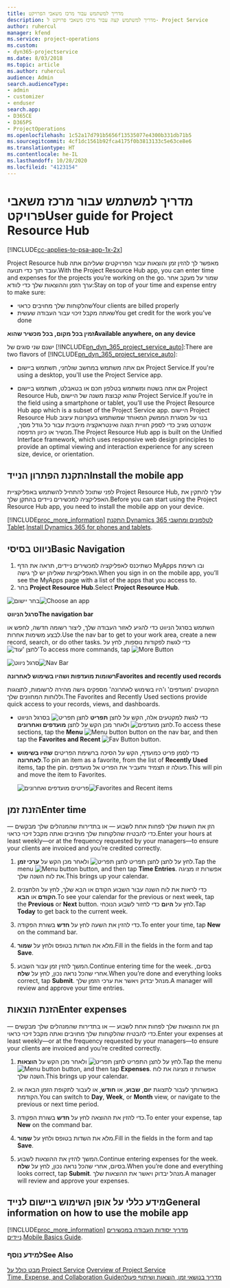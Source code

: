```yaml
---
title: מדריך למשתמש עבור מרכז משאבי הפרויקט‬
description: מדריך למשתמש קצה עבור ‏‫מרכז משאבי פרויקט‬ ל- Project Service
author: ruhercul
manager: kfend
ms.service: project-operations
ms.custom:
- dyn365-projectservice
ms.date: 8/03/2018
ms.topic: article
ms.author: ruhercul
audience: Admin
search.audienceType:
- admin
- customizer
- enduser
search.app:
- D365CE
- D365PS
- ProjectOperations
ms.openlocfilehash: 1c52a17d791b5656f13535077e4300b331db71b5
ms.sourcegitcommit: 4cf1dc1561b92fca4175f0b3813133c5e63ce8e6
ms.translationtype: HT
ms.contentlocale: he-IL
ms.lasthandoff: 10/28/2020
ms.locfileid: "4123154"
---
```

# <a name="user-guide-for-project-resource-hub"></a><span data-ttu-id="8fb42-103">מדריך למשתמש עבור מרכז משאבי פרויקט‬</span><span class="sxs-lookup"><span data-stu-id="8fb42-103">User guide for Project Resource Hub</span></span>

[!INCLUDE[cc-applies-to-psa-app-1x-2x](../includes/cc-applies-to-psa-app-1x-2x.md)]

<span data-ttu-id="8fb42-104">Project Resource hub מאפשר לך להזין זמן והוצאות עבור הפרויקטים שעליהם אתה עובד תוך כדי תנועה.</span><span class="sxs-lookup"><span data-stu-id="8fb42-104">With the Project Resource Hub app, you can enter time and expenses for the projects you’re working on the go.</span></span> <span data-ttu-id="8fb42-105">שמור על מעקב אחר ערך הזמן וההוצאות שלך כדי לוודא:</span><span class="sxs-lookup"><span data-stu-id="8fb42-105">Stay on top of your time and expense entry to make sure:</span></span>

- <span data-ttu-id="8fb42-106">שהלקוחות שלך מחויבים כראוי</span><span class="sxs-lookup"><span data-stu-id="8fb42-106">Your clients are billed properly</span></span>
- <span data-ttu-id="8fb42-107">שאתה מקבל זיכוי עבור העבודה שעשית</span><span class="sxs-lookup"><span data-stu-id="8fb42-107">You get credit for the work you’ve done</span></span>

<span data-ttu-id="8fb42-108">**זמין בכל מקום, בכל מכשיר שהוא**</span><span class="sxs-lookup"><span data-stu-id="8fb42-108">**Available anywhere, on any device**</span></span>

<span data-ttu-id="8fb42-109">ישנם שני סוגים של [!INCLUDE[pn_dyn_365_project_service_auto](../includes/pn-dyn-365-project-service-auto.md)]:</span><span class="sxs-lookup"><span data-stu-id="8fb42-109">There are two flavors of [!INCLUDE[pn_dyn_365_project_service_auto](../includes/pn-dyn-365-project-service-auto.md)]:</span></span> 

- <span data-ttu-id="8fb42-110">אם אתה משתמש במחשב שולחני, תשתמש ביישום Project Service.</span><span class="sxs-lookup"><span data-stu-id="8fb42-110">If you're using a desktop, you'll use the Project Service app.</span></span> 

- <span data-ttu-id="8fb42-111">אם אתה בשטח ומשתמש בטלפון חכם או בטאבלט, תשתמש ביישום Project Resource Hub, שהוא קבוצת משנה של היישום Project Service.</span><span class="sxs-lookup"><span data-stu-id="8fb42-111">If you’re in the field using a smartphone or tablet, you’ll use the Project Resource Hub app which is a subset of the Project Service  app.</span></span> <span data-ttu-id="8fb42-112">היישום Project Resource Hub בנוי על מסגרת הממשק המאוחד שמשתמש בעקרונות עיצוב אינטרנט מגיב כדי לספק חוויית הצגה ואינטראקציה מיטבית עבור כל גודל מסך, מכשיר או כיוון הדפסה.</span><span class="sxs-lookup"><span data-stu-id="8fb42-112">The Project Resource Hub app is built on the Unified Interface framework, which uses responsive web design principles to provide an optimal viewing and interaction experience for any screen size, device, or orientation.</span></span> 


## <a name="install-the-mobile-app"></a><span data-ttu-id="8fb42-113">התקנת הפתרון הנייד</span><span class="sxs-lookup"><span data-stu-id="8fb42-113">Install the mobile app</span></span>
<span data-ttu-id="8fb42-114">לפני שתוכל להתחיל להשתמש באפליקציית Project Resource Hub, עליך להתקין את האפליקציה למכשירים ניידים בהתקן שלך.</span><span class="sxs-lookup"><span data-stu-id="8fb42-114">Before you can start using the Project Resource Hub app, you need to install the mobile app on your device.</span></span> 

[!INCLUDE[proc_more_information](../includes/proc-more-information.md)] <span data-ttu-id="8fb42-115">[התקנת Dynamics 365 לטלפונים ומחשבי Tablet](https://docs.microsoft.com/dynamics365/mobile-app/install-dynamics-365-for-phones-and-tablets).</span><span class="sxs-lookup"><span data-stu-id="8fb42-115">[Install Dynamics 365 for phones and tablets](https://docs.microsoft.com/dynamics365/mobile-app/install-dynamics-365-for-phones-and-tablets).</span></span>

## <a name="basic-navigation"></a><span data-ttu-id="8fb42-116">ניווט בסיסי</span><span class="sxs-lookup"><span data-stu-id="8fb42-116">Basic Navigation</span></span>
1.  <span data-ttu-id="8fb42-117">כשתיכנס לאפליקציה למכשירים ניידים, תראה את הדף MyApps ובו רשימת האפליקציות שאליהן יש לך גישה.</span><span class="sxs-lookup"><span data-stu-id="8fb42-117">When you sign in on the mobile app, you’ll see the MyApps page with a list of the apps that you access to.</span></span> 
2.  <span data-ttu-id="8fb42-118">בחר **Project Resource Hub**.</span><span class="sxs-lookup"><span data-stu-id="8fb42-118">Select **Project Resource Hub**.</span></span>

<span data-ttu-id="8fb42-119">![בחר יישום](media/chooseApp_1.png "בחר יישום")</span><span class="sxs-lookup"><span data-stu-id="8fb42-119">![Choose an app](media/chooseApp_1.png "Choose an app")</span></span>

<span data-ttu-id="8fb42-120">**סרגל הניווט**</span><span class="sxs-lookup"><span data-stu-id="8fb42-120">**The navigation bar**</span></span>

<span data-ttu-id="8fb42-121">השתמש בסרגל הניווט כדי להגיע לאזור העבודה שלך, ליצור רשומה חדשה, לחפש או לבצע משימות אחרות.</span><span class="sxs-lookup"><span data-stu-id="8fb42-121">Use the nav bar to get to your work area, create a new record, search, or do other tasks.</span></span> <span data-ttu-id="8fb42-122">כדי לגשת לפקודות נוספות, לחץ על ![לחצן 'עוד'](media/MoreButton.png "לחצן 'עוד'")</span><span class="sxs-lookup"><span data-stu-id="8fb42-122">To access more commands, tap ![More Button](media/MoreButton.png "More Button")</span></span>

<span data-ttu-id="8fb42-123">![סרגל ניווט](media/NavBar_2.png "סרגל ניווט")</span><span class="sxs-lookup"><span data-stu-id="8fb42-123">![Nav Bar](media/NavBar_2.png "Nav Bar")</span></span>

<span data-ttu-id="8fb42-124">**רשומות מועדפות ושהיו בשימוש לאחרונה**</span><span class="sxs-lookup"><span data-stu-id="8fb42-124">**Favorites and recently used records**</span></span>

<span data-ttu-id="8fb42-125">המקטעים 'מועדפים' ו'היו בשימוש לאחרונה' מספקים גישה מהירה לרשומות, לתצוגות וללוחות המחוונים שלך.</span><span class="sxs-lookup"><span data-stu-id="8fb42-125">The Favorites and Recently Used sections provide quick access to your records, views, and dashboards.</span></span> 

- <span data-ttu-id="8fb42-126">כדי לגשת למקטעים אלה, הקש על לחצן **תפריט** ![לחצן תפריט](media/MenuButton.png "לחצן תפריט") בסרגל הניווט ולאחר מכן הקש על לחצן **מועדפים ואחרונים** ![לחצן מועדפים](media/FavButton.png "לחצן המועדפים").</span><span class="sxs-lookup"><span data-stu-id="8fb42-126">To access these sections, tap the **Menu** ![Menu button](media/MenuButton.png "Menu button") button on the nav bar, and then tap the **Favorites and Recent** ![Fav Button](media/FavButton.png "Fav Button") button.</span></span>

- <span data-ttu-id="8fb42-127">כדי לסמן פריט כמועדף, הקש על הסיכה ברשימת הפריטים **שהיו בשימוש לאחרונה**.</span><span class="sxs-lookup"><span data-stu-id="8fb42-127">To pin an item as a favorite, from the list of **Recently Used** items, tap the pin.</span></span> <span data-ttu-id="8fb42-128">פעולה זו תצמיד ותעביר את הפריט אל מועדפים.</span><span class="sxs-lookup"><span data-stu-id="8fb42-128">This will pin and move the item to Favorites.</span></span>

  <span data-ttu-id="8fb42-129">![פריטים מועדפים ואחרונים](media/Favs_3.png "פריטים מועדפים ואחרונים")</span><span class="sxs-lookup"><span data-stu-id="8fb42-129">![Favorites and Recent items](media/Favs_3.png "Favorites and Recent items")</span></span>
 
## <a name="enter-time"></a><span data-ttu-id="8fb42-130">הזנת זמן</span><span class="sxs-lookup"><span data-stu-id="8fb42-130">Enter time</span></span>
<span data-ttu-id="8fb42-131">הזן את השעות שלך לפחות אחת לשבוע — או בתדירות שהמנהלים שלך מבקשים — כדי להבטיח שהלקוחות שלך מחויבים ואתה מקבל זיכוי כראוי.</span><span class="sxs-lookup"><span data-stu-id="8fb42-131">Enter your hours at least weekly—or at the frequency requested by your managers—to ensure your clients are invoiced and you’re credited correctly.</span></span>

1. <span data-ttu-id="8fb42-132">לחץ על לחצן לחצן תפריט ![לחצן תפריט](media/MenuButton.png "לחצן תפריט") ולאחר מכן הקש על **ערכי זמן**.</span><span class="sxs-lookup"><span data-stu-id="8fb42-132">Tap the menu ![Menu button](media/MenuButton.png "Menu button") button, and then tap **Time Entries**.</span></span> <span data-ttu-id="8fb42-133">אפשרות זו מציגה את לוח השנה שלך.</span><span class="sxs-lookup"><span data-stu-id="8fb42-133">This brings up your calendar.</span></span>

2. <span data-ttu-id="8fb42-134">כדי לראות את לוח השנה עבור השבוע הקודם או הבא שלך, לחץ על הלחצנים **הקודם** או **הבא**.</span><span class="sxs-lookup"><span data-stu-id="8fb42-134">To see your calendar for the previous or next week, tap the **Previous** or **Next** button.</span></span> <span data-ttu-id="8fb42-135">לחץ על **היום** כדי לחזור לשבוע הנוכחי.</span><span class="sxs-lookup"><span data-stu-id="8fb42-135">Tap **Today** to get back to the current week.</span></span>

3. <span data-ttu-id="8fb42-136">כדי להזין את השעה לחץ על **חדש** בשורת הפקודה.</span><span class="sxs-lookup"><span data-stu-id="8fb42-136">To enter your time, tap **New** on the command bar.</span></span> 

4. <span data-ttu-id="8fb42-137">מלא את השדות בטופס ולחץ על **שמור**.</span><span class="sxs-lookup"><span data-stu-id="8fb42-137">Fill in the fields in the form and tap **Save**.</span></span>

5. <span data-ttu-id="8fb42-138">המשך להזין זמן עבור השבוע.</span><span class="sxs-lookup"><span data-stu-id="8fb42-138">Continue entering time for the week.</span></span> <span data-ttu-id="8fb42-139">בסיום, אחרי שהכל נראה נכון, לחץ על **שלח**.</span><span class="sxs-lookup"><span data-stu-id="8fb42-139">When you’re done and everything looks correct, tap **Submit**.</span></span> <span data-ttu-id="8fb42-140">מנהל יבדוק ויאשר את ערכי הזמן שלך.</span><span class="sxs-lookup"><span data-stu-id="8fb42-140">A manager will review and approve your time entries.</span></span>

## <a name="enter-expenses"></a><span data-ttu-id="8fb42-141">הזנת הוצאות</span><span class="sxs-lookup"><span data-stu-id="8fb42-141">Enter expenses</span></span> 
<span data-ttu-id="8fb42-142">הזן את ההוצאות שלך לפחות אחת לשבוע — או בתדירות שהמנהלים שלך מבקשים — כדי להבטיח שהלקוחות שלך מחויבים ואתה מקבל זיכוי כראוי.</span><span class="sxs-lookup"><span data-stu-id="8fb42-142">Enter your expenses at least weekly—or at the frequency requested by your managers—to ensure your clients are invoiced and you’re credited correctly.</span></span>

1. <span data-ttu-id="8fb42-143">לחץ על לחצן התפריט ![לחצן תפריט](media/MenuButton.png "לחצן תפריט") ולאחר מכן הקש על **הוצאות**.</span><span class="sxs-lookup"><span data-stu-id="8fb42-143">Tap the menu ![Menu button](media/MenuButton.png "Menu button") button, and then tap **Expenses**.</span></span> <span data-ttu-id="8fb42-144">אפשרות זו מציגה את לוח השנה שלך.</span><span class="sxs-lookup"><span data-stu-id="8fb42-144">This brings up your calendar.</span></span>

2. <span data-ttu-id="8fb42-145">באפשרותך לעבור לתצוגת **יום**, **שבוע**, או **חודש**, או לעבור לתקופת הזמן הבאה או הקודמת.</span><span class="sxs-lookup"><span data-stu-id="8fb42-145">You can switch to **Day**, **Week**, or **Month** view, or navigate to the previous or next time period.</span></span> 

3. <span data-ttu-id="8fb42-146">כדי להזין את ההוצאה לחץ על **חדש** בשורת הפקודה.</span><span class="sxs-lookup"><span data-stu-id="8fb42-146">To enter your expense, tap **New** on the command bar.</span></span> 

4. <span data-ttu-id="8fb42-147">מלא את השדות בטופס ולחץ על **שמור**.</span><span class="sxs-lookup"><span data-stu-id="8fb42-147">Fill in the fields in the form and tap **Save**.</span></span>

5. <span data-ttu-id="8fb42-148">המשך להזין את ההוצאות לשבוע.</span><span class="sxs-lookup"><span data-stu-id="8fb42-148">Continue entering expenses for the week.</span></span> <span data-ttu-id="8fb42-149">בסיום, אחרי שהכל נראה נכון, לחץ על **שלח**.</span><span class="sxs-lookup"><span data-stu-id="8fb42-149">When you’re done and everything looks correct, tap **Submit**.</span></span> <span data-ttu-id="8fb42-150">מנהל יבדוק ויאשר את ההוצאות שלך.</span><span class="sxs-lookup"><span data-stu-id="8fb42-150">A manager will review and approve your expenses.</span></span>

## <a name="general-information-on-how-to-use-the-mobile-app"></a><span data-ttu-id="8fb42-151">מידע כללי על אופן השימוש ביישום לנייד</span><span class="sxs-lookup"><span data-stu-id="8fb42-151">General information on how to use the mobile app</span></span> 
[!INCLUDE[proc_more_information](../includes/proc-more-information.md)] <span data-ttu-id="8fb42-152">[מדריך יסודות העבודה במכשירים ניידים](https://docs.microsoft.com/dynamics365/mobile-app/dynamics-365-phones-tablets-users-guide).</span><span class="sxs-lookup"><span data-stu-id="8fb42-152">[Mobile Basics Guide](https://docs.microsoft.com/dynamics365/mobile-app/dynamics-365-phones-tablets-users-guide).</span></span>

### <a name="see-also"></a><span data-ttu-id="8fb42-153">למידע נוסף</span><span class="sxs-lookup"><span data-stu-id="8fb42-153">See Also</span></span>  
 <span data-ttu-id="8fb42-154">[מבט כולל על Project Service](../psa/overview.md) </span><span class="sxs-lookup"><span data-stu-id="8fb42-154">[Overview of Project Service](../psa/overview.md) </span></span>  
 [<span data-ttu-id="8fb42-155">‏‫מדריך בנושאי זמן, הוצאות ושיתוף פעולה</span><span class="sxs-lookup"><span data-stu-id="8fb42-155">Time, Expense, and Collaboration Guide</span></span>](../psa/time-expense-collaboration-guide.md)   
 
